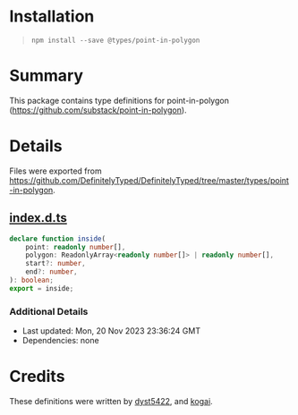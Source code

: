 # Installation
> `npm install --save @types/point-in-polygon`

# Summary
This package contains type definitions for point-in-polygon (https://github.com/substack/point-in-polygon).

# Details
Files were exported from https://github.com/DefinitelyTyped/DefinitelyTyped/tree/master/types/point-in-polygon.
## [index.d.ts](https://github.com/DefinitelyTyped/DefinitelyTyped/tree/master/types/point-in-polygon/index.d.ts)
````ts
declare function inside(
    point: readonly number[],
    polygon: ReadonlyArray<readonly number[]> | readonly number[],
    start?: number,
    end?: number,
): boolean;
export = inside;

````

### Additional Details
 * Last updated: Mon, 20 Nov 2023 23:36:24 GMT
 * Dependencies: none

# Credits
These definitions were written by [dyst5422](https://github.com/dyst5422), and [kogai](https://github.com/kogai).
